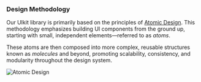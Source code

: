 ### Design Methodology

Our UIkit library is primarily based on the principles of [Atomic Design](https://atomicdesign.bradfrost.com/chapter-2/). This methodology emphasizes building UI components from the ground up, starting with small, independent elements—referred to as *atoms*.

These atoms are then composed into more complex, reusable structures known as *molecules* and beyond, promoting scalability, consistency, and modularity throughout the design system.

![Atomic Design](/atomic_design.png 'Atomic Design')
